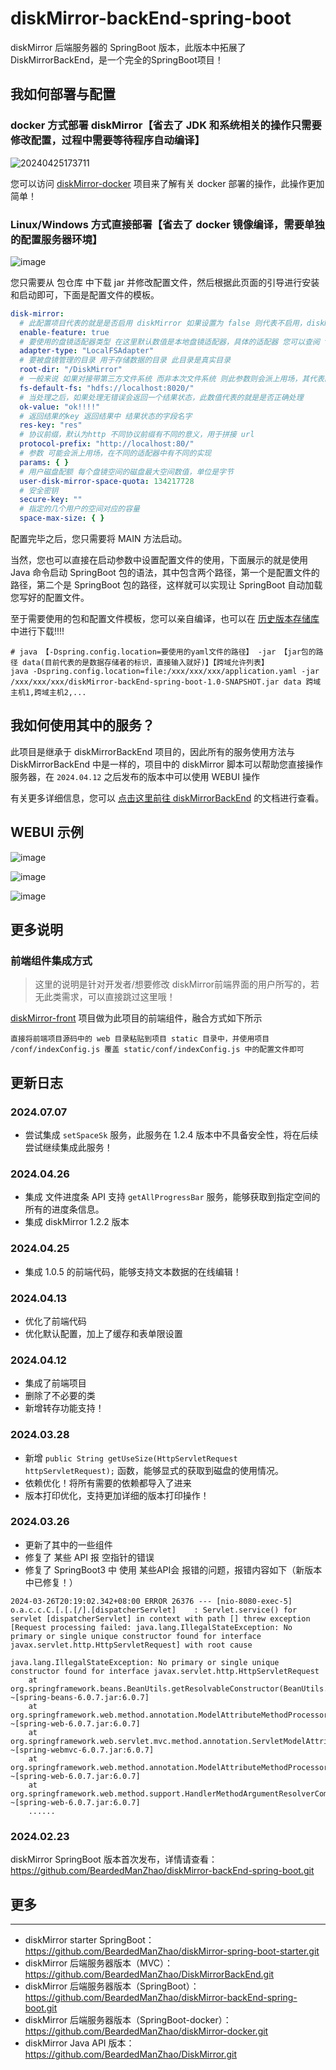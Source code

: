 # diskMirror-backEnd-spring-boot

diskMirror 后端服务器的 SpringBoot 版本，此版本中拓展了 DiskMirrorBackEnd，是一个完全的SpringBoot项目！

## 我如何部署与配置

### docker 方式部署 diskMirror【省去了 JDK 和系统相关的操作只需要修改配置，过程中需要等待程序自动编译】

![20240425173711](https://github.com/BeardedManZhao/diskMirror-backEnd-spring-boot/assets/113756063/93b519e7-357e-4621-9127-d4edbfd47b3a)

您可以访问 [diskMirror-docker](https://github.com/BeardedManZhao/diskMirror-docker.git) 项目来了解有关 docker 部署的操作，此操作更加简单！

### Linux/Windows 方式直接部署【省去了 docker 镜像编译，需要单独的配置服务器环境】

![image](https://github.com/BeardedManZhao/diskMirror-backEnd-spring-boot/assets/113756063/e1455546-a602-48d4-99ef-c85234ae4f93)

您只需要从 包仓库 中下载 jar 并修改配置文件，然后根据此页面的引导进行安装和启动即可，下面是配置文件的模板。

```yaml
disk-mirror:
  # 此配置项目代表的就是是否启用 diskMirror 如果设置为 false 则代表不启用，diskMirror 的starter 将不会被加载，需要您手动设置此参数
  enable-feature: true
  # 要使用的盘镜适配器类型 在这里默认数值是本地盘镜适配器，具体的适配器 您可以查阅 top.lingyuzhao.diskMirror.core.DiskMirror 类
  adapter-type: "LocalFSAdapter"
  # 要被盘镜管理的目录 用于存储数据的目录 此目录是真实目录
  root-dir: "/DiskMirror"
  # 一般来说 如果对接带第三方文件系统 而非本次文件系统 则此参数则会派上用场，其代表的就是第三方文件系统的地址
  fs-default-fs: "hdfs://localhost:8020/"
  # 当处理之后，如果处理无错误会返回一个结果状态，此数值代表的就是是否正确处理
  ok-value: "ok!!!!"
  # 返回结果的key 返回结果中 结果状态的字段名字
  res-key: "res"
  # 协议前缀，默认为http 不同协议前缀有不同的意义，用于拼接 url
  protocol-prefix: "http://localhost:80/"
  # 参数 可能会派上用场，在不同的适配器中有不同的实现
  params: { }
  # 用户磁盘配额 每个盘镜空间的磁盘最大空间数值，单位是字节
  user-disk-mirror-space-quota: 134217728
  # 安全密钥
  secure-key: ""
  # 指定的几个用户的空间对应的容量
  space-max-size: { }
```

配置完毕之后，您只需要将 MAIN 方法启动。

当然，您也可以直接在启动参数中设置配置文件的使用，下面展示的就是使用 Java 命令启动 SpringBoot
包的语法，其中包含两个路径，第一个是配置文件的路径，第二个是 SpringBoot 包的路径，这样就可以实现让
SpringBoot 自动加载您写好的配置文件。

至于需要使用的包和配置文件模板，您可以亲自编译，也可以在 [历史版本存储库](https://github.com/BeardedManZhao/diskMirror-backEnd-spring-boot/releases)
中进行下载!!!!

```
# java 【-Dspring.config.location=要使用的yaml文件的路径】 -jar 【jar包的路径 data(目前代表的是数据存储者的标识，直接输入就好)】【跨域允许列表】
java -Dspring.config.location=file:/xxx/xxx/xxx/application.yaml -jar /xxx/xxx/xxx/diskMirror-backEnd-spring-boot-1.0-SNAPSHOT.jar data 跨域主机1,跨域主机2,...
```

## 我如何使用其中的服务？

此项目是继承于 diskMirrorBackEnd 项目的，因此所有的服务使用方法与 DiskMirrorBackEnd
中是一样的，项目中的 diskMirror 脚本可以帮助您直接操作服务器，在 `2024.04.12` 之后发布的版本中可以使用 WEBUI 操作

有关更多详细信息，您可以 [点击这里前往 diskMirrorBackEnd](https://www.lingyuzhao.top/?/linkController=/articleController&link=88968287)
的文档进行查看。

## WEBUI 示例

![image](https://github.com/BeardedManZhao/diskMirror-backEnd-spring-boot/assets/113756063/07f0975c-e544-4298-a7be-c7eba8983f0b)

![image](https://private-user-images.githubusercontent.com/113756063/325888391-d1f4c15a-193c-40d0-ae0c-9c3fb3a499bb.png?jwt=eyJhbGciOiJIUzI1NiIsInR5cCI6IkpXVCJ9.eyJpc3MiOiJnaXRodWIuY29tIiwiYXVkIjoicmF3LmdpdGh1YnVzZXJjb250ZW50LmNvbSIsImtleSI6ImtleTUiLCJleHAiOjE3MTQxMTczNzgsIm5iZiI6MTcxNDExNzA3OCwicGF0aCI6Ii8xMTM3NTYwNjMvMzI1ODg4MzkxLWQxZjRjMTVhLTE5M2MtNDBkMC1hZTBjLTljM2ZiM2E0OTliYi5wbmc_WC1BbXotQWxnb3JpdGhtPUFXUzQtSE1BQy1TSEEyNTYmWC1BbXotQ3JlZGVudGlhbD1BS0lBVkNPRFlMU0E1M1BRSzRaQSUyRjIwMjQwNDI2JTJGdXMtZWFzdC0xJTJGczMlMkZhd3M0X3JlcXVlc3QmWC1BbXotRGF0ZT0yMDI0MDQyNlQwNzM3NThaJlgtQW16LUV4cGlyZXM9MzAwJlgtQW16LVNpZ25hdHVyZT1mODc5NjBjN2QwYmI3YmYwNGVjNmE1Mjg4MmI5ZjQ4NjA2MTRjMmUwOTc4ZTgzZDg2NWNmM2MzM2MzOTU0NzQ0JlgtQW16LVNpZ25lZEhlYWRlcnM9aG9zdCZhY3Rvcl9pZD0wJmtleV9pZD0wJnJlcG9faWQ9MCJ9.tHkpSkdSkNQLBW-Ih6Sr5nsRVlZo61NiRRAdB6PSxVM)

![image](https://github.com/BeardedManZhao/diskMirror-backEnd-spring-boot/assets/113756063/24dd3537-3e4d-43b1-b1ec-d86790a9c277)

## 更多说明

### 前端组件集成方式

> 这里的说明是针对开发者/想要修改 diskMirror前端界面的用户所写的，若无此类需求，可以直接跳过这里哦！

[diskMirror-front](https://github.com/BeardedManZhao/diskMirror-front.git) 项目做为此项目的前端组件，融合方式如下所示
```
直接将前端项目源码中的 web 目录粘贴到项目 static 目录中，并使用项目 /conf/indexConfig.js 覆盖 static/conf/indexConfig.js 中的配置文件即可
```

## 更新日志

### 2024.07.07 

- 尝试集成 `setSpaceSk` 服务，此服务在 1.2.4 版本中不具备安全性，将在后续尝试继续集成此服务！

### 2024.04.26

- 集成 文件进度条 API 支持 `getAllProgressBar` 服务，能够获取到指定空间的所有的进度条信息。
- 集成 diskMirror 1.2.2 版本

### 2024.04.25

- 集成 1.0.5 的前端代码，能够支持文本数据的在线编辑！

### 2024.04.13

- 优化了前端代码
- 优化默认配置，加上了缓存和表单限设置

### 2024.04.12

- 集成了前端项目
- 删除了不必要的类
- 新增转存功能支持！

### 2024.03.28

- 新增 `public String getUseSize(HttpServletRequest httpServletRequest);` 函数，能够显式的获取到磁盘的使用情况。
- 依赖优化！将所有需要的依赖都导入了进来
- 版本打印优化，支持更加详细的版本打印操作！

### 2024.03.26

- 更新了其中的一些组件
- 修复了 某些 API 报 空指针的错误
- 修复了 SpringBoot3 中 使用 某些API会 报错的问题，报错内容如下（新版本中已修复！）

```
2024-03-26T20:19:02.342+08:00 ERROR 26376 --- [nio-8080-exec-5] o.a.c.c.C.[.[.[/].[dispatcherServlet]    : Servlet.service() for servlet [dispatcherServlet] in context with path [] threw exception [Request processing failed: java.lang.IllegalStateException: No primary or single unique constructor found for interface javax.servlet.http.HttpServletRequest] with root cause

java.lang.IllegalStateException: No primary or single unique constructor found for interface javax.servlet.http.HttpServletRequest
	at org.springframework.beans.BeanUtils.getResolvableConstructor(BeanUtils.java:268) ~[spring-beans-6.0.7.jar:6.0.7]
	at org.springframework.web.method.annotation.ModelAttributeMethodProcessor.createAttribute(ModelAttributeMethodProcessor.java:221) ~[spring-web-6.0.7.jar:6.0.7]
	at org.springframework.web.servlet.mvc.method.annotation.ServletModelAttributeMethodProcessor.createAttribute(ServletModelAttributeMethodProcessor.java:85) ~[spring-webmvc-6.0.7.jar:6.0.7]
	at org.springframework.web.method.annotation.ModelAttributeMethodProcessor.resolveArgument(ModelAttributeMethodProcessor.java:149) ~[spring-web-6.0.7.jar:6.0.7]
	at org.springframework.web.method.support.HandlerMethodArgumentResolverComposite.resolveArgument(HandlerMethodArgumentResolverComposite.java:122) ~[spring-web-6.0.7.jar:6.0.7]
	......
```

### 2024.02.23

diskMirror SpringBoot 版本首次发布，详情请查看：https://github.com/BeardedManZhao/diskMirror-backEnd-spring-boot.git

## 更多

----

- diskMirror starter SpringBoot：https://github.com/BeardedManZhao/diskMirror-spring-boot-starter.git
- diskMirror 后端服务器版本（MVC）：https://github.com/BeardedManZhao/DiskMirrorBackEnd.git
- diskMirror 后端服务器版本（SpringBoot）：https://github.com/BeardedManZhao/diskMirror-backEnd-spring-boot.git
- diskMirror 后端服务器版本（SpringBoot-docker）：https://github.com/BeardedManZhao/diskMirror-docker.git
- diskMirror Java API 版本：https://github.com/BeardedManZhao/DiskMirror.git
